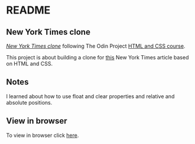 # README

## New York Times clone

[*New York Times clone*](https://www.theodinproject.com/courses/html5-and-css3/lessons/positioning-and-floating-elements)
following The Odin Project [HTML and CSS course](https://www.theodinproject.com/courses/html5-and-css3).

This project is about building a clone for [this](https://www.nytimes.com/2014/03/18/science/space/detection-of-waves-in-space-buttresses-landmark-theory-of-big-bang.html?_r=0) New York Times article based on HTML and CSS. 

## Notes

I learned about how to use float and clear properties and relative and absolute positions.

## View in browser

To view in browser click [here](https://gradiva.github.io/ny-times-clone/).